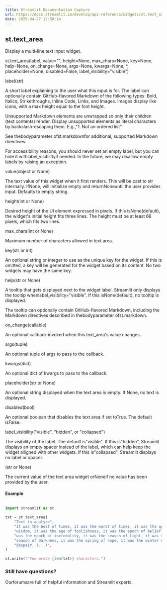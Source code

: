 ```yaml
---
title: Streamlit Documentation Capture
url: https://docs.streamlit.io/develop/api-reference/widgets/st.text_area
date: 2025-04-27 12:50:14
---
```


## st.text_area

Display a multi-line text input widget.

st.text_area(label, value="", height=None, max_chars=None, key=None, help=None, on_change=None, args=None, kwargs=None, *, placeholder=None, disabled=False, label_visibility="visible")

label(str)

A short label explaining to the user what this input is for.
The label can optionally contain GitHub-flavored Markdown of the
following types: Bold, Italics, Strikethroughs, Inline Code, Links,
and Images. Images display like icons, with a max height equal to
the font height.

Unsupported Markdown elements are unwrapped so only their children
(text contents) render. Display unsupported elements as literal
characters by backslash-escaping them. E.g.,"1\. Not an ordered list".

See thebodyparameter ofst.markdownfor additional,
supported Markdown directives.

For accessibility reasons, you should never set an empty label, but
you can hide it withlabel_visibilityif needed. In the future,
we may disallow empty labels by raising an exception.

value(object or None)

The text value of this widget when it first renders. This will be
cast to str internally. IfNone, will initialize empty and
returnNoneuntil the user provides input. Defaults to empty string.

height(int or None)

Desired height of the UI element expressed in pixels. If this isNone(default), the widget's initial height fits three lines.
The height must be at least 68 pixels, which fits two lines.

max_chars(int or None)

Maximum number of characters allowed in text area.

key(str or int)

An optional string or integer to use as the unique key for the widget.
If this is omitted, a key will be generated for the widget
based on its content. No two widgets may have the same key.

help(str or None)

A tooltip that gets displayed next to the widget label. Streamlit
only displays the tooltip whenlabel_visibility="visible". If
this isNone(default), no tooltip is displayed.

The tooltip can optionally contain GitHub-flavored Markdown,
including the Markdown directives described in thebodyparameter ofst.markdown.

on_change(callable)

An optional callback invoked when this text_area's value changes.

args(tuple)

An optional tuple of args to pass to the callback.

kwargs(dict)

An optional dict of kwargs to pass to the callback.

placeholder(str or None)

An optional string displayed when the text area is empty. If None,
no text is displayed.

disabled(bool)

An optional boolean that disables the text area if set toTrue.
The default isFalse.

label_visibility("visible", "hidden", or "collapsed")

The visibility of the label. The default is"visible". If this
is"hidden", Streamlit displays an empty spacer instead of the
label, which can help keep the widget alligned with other widgets.
If this is"collapsed", Streamlit displays no label or spacer.

(str or None)

The current value of the text area widget orNoneif no value has been
provided by the user.

#### Example

```python

import streamlit as st

txt = st.text_area(
    "Text to analyze",
    "It was the best of times, it was the worst of times, it was the age of "
    "wisdom, it was the age of foolishness, it was the epoch of belief, it "
    "was the epoch of incredulity, it was the season of Light, it was the "
    "season of Darkness, it was the spring of hope, it was the winter of "
    "despair, (...)",
)

st.write(f"You wrote {len(txt)} characters.")

```

### Still have questions?

Ourforumsare full of helpful information and Streamlit experts.
